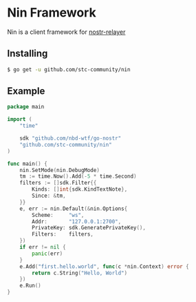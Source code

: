 # Nin Framework

Nin is a client framework for [nostr-relayer](https://github.com/fiatjaf/relayer)



## Installing

```sh
$ go get -u github.com/stc-community/nin
```


## Example

```go
package main

import (
	"time"

	sdk "github.com/nbd-wtf/go-nostr"
	"github.com/stc-community/nin"
)

func main() {
	nin.SetMode(nin.DebugMode)
	tm := time.Now().Add(-5 * time.Second)
	filters := []sdk.Filter{{
		Kinds: []int{sdk.KindTextNote},
		Since: &tm,
	}}
	e, err := nin.Default(&nin.Options{
		Scheme:     "ws",
		Addr:       "127.0.0.1:2700",
		PrivateKey: sdk.GeneratePrivateKey(),
		Filters:    filters,
	})
	if err != nil {
		panic(err)
	}
	e.Add("first.hello.world", func(c *nin.Context) error {
		return c.String("Hello, World")
	})
	e.Run()
}
```
